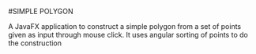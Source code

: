 #SIMPLE POLYGON

A JavaFX application to construct a simple polygon from a set of points given as input through mouse click. It uses angular sorting of points to do the construction

